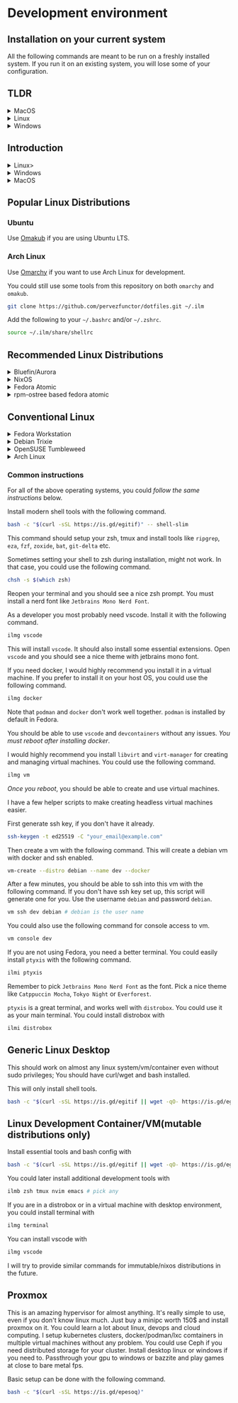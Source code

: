 # Development environment

## Installation on your current system

All the following commands are meant to be run on a freshly installed system. If you run it on an existing system, you will lose some of your configuration.

## TLDR

<details>

<summary>MacOS</summary>

  ### MacOS

  Installs vscode, docker and shell tools.

  ```bash
  curl https://pkgx.sh | sh
  pkgx bash -c "$(curl -sSL https://is.gd/egitif)" -- work
  ```
</details>

<details>
<summary>Linux</summary>

  ### Linux

  Installs vscode, docker and shell tools.

  ```bash
  bash -c "$(curl -sSL https://is.gd/egitif || wget -qO- https://is.gd/egitif)" -- work
  ```
</details>

<details>
<summary>Windows</summary>

  ### Windows

  Pick what you want to install by running the following command in powershell as **administrator**. Note that you might have to restart your system multiple times. Execute the same script again after reboot.

  ```powershell
  iwr -useb https://is.gd/vefawu | iex
  ```
</details>


## Introduction

<details>
<summary>Linux></summary>

### Linux

Install essential packages(gcc, make, tar, git etc)

```bash
bash -c "$(curl -sSL https://is.gd/egitif || wget -qO- https://is.gd/egitif)"
```

Restart your terminal and use `ilmg` to install additional tools you want.

```bash
ilmg
```

You could also do the following

```bash
ilmg vscode docker shell vm # pick any tools you want
```


</details>

<details>
<summary>Windows</summary>

### Windows

Install all Windows updates, if you haven't already.

On windows, use WSL.

```powershell
wsl --install --no-distribution
```

List of official WSL distributions are available.

```powershell
wsl --list --online
```

Install any of them. For example, to install fedora.

```powershell
wsl --install FedoraLinux-42
wsl --set-default FedoraLinux-42
wsl -d FedoraLinux-42
```

Setup `wsl` with the following command.

```bash
bash -c "$(curl -sSL https://is.gd/egitif || wget -qO- https://is.gd/egitif)" -- wslbox
```

Exit and enter WSL again to install more development tools.

```bash
ilmi tmux nvim emacs # pick any tools you want
```

Optionally, Execute the following and pick what you want. Do not uncheck any of the default options.

```powershell
iwr -useb https://is.gd/vefawu | iex
```

If this is blocked by your firewall, try

```powershell
iwr -useb https://raw.githubusercontent.com/pervezfunctor/dotfiles/refs/heads/main/windows/windows-setup-dev.ps1 | iex
```

Consider using [nixos-wsl](https://github.com/nix-community/nixos-wsl). You could install nixos-wsl with the above command.

Following might work too.

```powershell
& ([scriptblock]::Create((iwr -useb https://dub.sh/NDyiu7a).Content)) -Components wsl-nixos
```

</details>

<details>
<summary>MacOS</summary>

### MACOS


Install homebrew and a few essentials with the following command.

```bash
bash -c "$(curl -sSL https://is.gd/egitif)"
```

Restart terminal and use `ilmg` to install additional tools.

```bash
ilmg
```

Or

```bash
ilmg vscode docker
```

Simple tools could be installed with `ilmi`.

```bash
ilmi tmux nvim
```


</details>


## Popular Linux Distributions


### Ubuntu

Use [Omakub](https://omakub.org/) if you are using Ubuntu LTS.


### Arch Linux

Use [Omarchy](https://omarchy.org/) if you want to use Arch Linux for development.

You could still use some tools from this repository on both `omarchy` and `omakub`.

```bash
git clone https://github.com/pervezfunctor/dotfiles.git ~/.ilm
```

Add the following to your `~/.bashrc` and/or `~/.zshrc`.

```bash
source ~/.ilm/share/shellrc
```


## Recommended Linux Distributions

<details>
<summary>Bluefin/Aurora</summary>

### Bluefin/Aurora

Give [Bluefin](https://projectbluefin.io)/[Aurora](https://getaurora.dev/en)/[Bazzite](https://bazzite.gg/) a try. After installation, run the following command. This will install `vscode`, `docker` and `libvirt`.

```bash
ujust devmode
```

Reboot and configure vscode and shell tools with the following command.

```bash
bash -c "$(curl -sSL https://is.gd/egitif) -- ublue"
```

</details>

<details>
<summary>NixOS</summary>


### Nixos

Install [nixos](https://channels.nixos.org/) using [graphical iso](https://channels.nixos.org/nixos-25.05/latest-nixos-graphical-x86_64-linux.iso).

Execute the following script only on a freshly installed system.

```bash
bash -c "$(curl -sSL https://is.gd/egitif)" -- nixos
```

Your nixos configuration will be stored in `~/nixos-config`. Add to git and push to github.

You should be able to use the following command to update your system after you make changes to your configuration.

```bash
sudo nixos-rebuild switch --flake ~/nixos-config\#$(hostname)
```

</details>

<details>
<summary>Fedora Atomic</summary>

### Fedora Atomic(Silverblue, Kinoite, Sway Atomic)

If you don't want to use rpm-ostree, then you need to distrobox for everything instead. I have multiple distrobox containers for different purposes. But they are a bit brittle.

First install very essential shell tools on host with the following command.

```bash
bash -c "$(curl -sSL https://is.gd/egitif)" -- fedora-atomic
```

For developer tools(`vscode`, `docker` etc.), restart your terminal and use the following command. This will take a long time to install. This works best on Silverblue.

```bash
dbox-dev
```

I will add more instructions to use distrobox in the future. For now, you could use the following command to use `vscode` from distrobox container.

```bash
dboxe dev # enter distrobox container
code # opens vscode from distrobox container
```

After restarting your computer, at least, you should be able to launch `vscode` from host like any other application.


</details>


<details>

<summary>rpm-ostree based fedora atomic</summary>

### rpm-ostree based Setup

I would recommend you don't spend too much time configuring everything in a distrobox and spend multiple frustrating hours trying to get everything to work. Use `rpm-ostree` instead once after installation and install essential tools you need. You should never have to use rpm-ostree again(in theory).

Install essential development tools like `vscode`, and `virt-manager` with the following command.

```bash
bash -c "$(curl -sSL https://is.gd/egitif)" -- rpm-ostree
```

After Installation, **reboot** your system and execute the following command.

```bash
ilmi rpm-ostree-post
```

If you need docker, you should install it in a vm, and use `vscode` to ssh into this virtual machine. `devcontainers` work really well using this approach.

Generate ssh key, if you don't have it already.

```bash
ssh-keygen -t ed25519 -C "<your_email@example.com>"
```

Then create a vm with the following command. This will create a debian vm with docker, brew and dotfiles.

```bash
vm-create --distro debian --name dev --docker --brew --dotfiles --username debian --password debian min
```

You should not install anything on the host. You could use `distrobox` for command line tools. Use flatpak for desktop applications. Use `devcontainers` for development from `vscode`(or `jetbrains` or `neovim`). You could use `virt-install/virsh/virt-viewer` or `virt-manager` to create and manage virtual machines.

**Note**: If your virtual machines do not get an IP address, edit `/etc/libvirt/network.conf` and add the following.

```
firewall_backend = "iptables"
```

and restart libvirtd service.

```bash
sudo systemctl restart libvirtd
```

</details>


## Conventional Linux

<details>
<summary>Fedora Workstation</summary>

### Fedora Workstation(42 only)

Fedora Workstation/Fedora KDE/Fedora Sway are all good choices. They are stable, have the latest kernel supporting most modern hardware. Most software is latest or will be in fedora soon. This has the right balance of stability and latest software. This is also the operating system, where majority of the interesting things are happening in the linux desktop space.

Download fedora workstation from [here](https://getfedora.org/en/workstation/download/) and install it on a separate disk. DO NOT use dual boot.

Once installation is done(which is pretty fast and easy), on first boot, make sure you enable third party repositories. This will allow you to install nvidia drivers and proprietary codecs. If you forgot to enable third party repositories, you could do so later [manually](https://rpmfusion.org/Configuration).

Once nvidia drivers and codecs are installed, update your system. Use the following command.

```bash
sudo dnf update -y
```

Reboot your system.
</details>

<details>
<summary>Debian Trixie</summary>

### Debian Trixie

Debian Trixie is as stable as linux gets. You must have used debian/ubuntu for your docker containers, at least for development. If you are familiar with the debian ecosystem, Debian Trixie, will be very familiar to you.  Comes with a fairly recent kernel, and supports most modern hardware.

Use Live CD iso as it uses Calamares installer. Use btrfs filesystem. netinstall won't be a great experience. If you want to use this in a virtual machine, I would recommend KDE.

Make sure you update your system after installation and curl is installed. Use the following command.

```bash
sudo apt update && sudo apt upgrade -y && sudo apt install curl -y
```

Reboot your system.

</details>

<details>
<summary>OpenSUSE Tumbleweed</summary>

### OpenSUSE Tumbleweed

OpenSUSE Tumbleweed is a rolling release distribution. It has the latest kernel and supports almost all hardware that linux supports. Even though it has the latest software, it's very stable, more stable than Fedora. Tumbleweed also has more packages available than any other convention linux os(like arch without AUR).

Tumbleweed has one serious issue though. It's installer is fragile. It's nowhere near as good as or as polished as Fedora or Ubuntu installer. Once installed, it works great though. You could use the [openSUSE Tumbleweed installer](https://en.opensuse.org/Portal:Tumbleweed/Installation) to install it.

Make sure you install the latest kernel and update your system after installation. Use the following command.

```bash
sudo zypper refresh && sudo zypper update -y
```

Reboot your system.

</details>

<details>
<summary>Arch Linux</summary>

### Arch Linux

This is another rolling release distribution. This is the least stable operating system, especially if you use AUR.

If you want to learn how linux works and different moving parts in a linux desktop, you MUST install archlinux manually following the [Arch Wiki](https://wiki.archlinux.org/title/Installation_guide); at least once. You will learn a lot about linux, how it works, how to configure it, and how to troubleshoot issues. `Arch Wiki` is an amazing resource.

You could later either use [archinstall](https://archinstall.readthedocs.io/en/latest/) or use a distriution like [CachyOS](https://cachyos.org/download/) to install arch linux.


Once you have installed archlinux using any of the approaches above, make sure you update your system. Use the following command.

```bash
sudo pacman -Syu --noconfirm
```

Reboot your system.

*Note*. If you are comfortable with terminal, and know what you need exactly, then archlinux is the simplest installer you could use for linux. With almost everything else, you will need to figure out ways, how to install and configure things the way you want and it's usually can be really hard.

</details>

### Common instructions

For all of the above operating systems, you could *follow the same instructions* below.


Install modern shell tools with the following command.

```bash
bash -c "$(curl -sSL https://is.gd/egitif)" -- shell-slim
```

This command should setup your zsh, tmux and install tools like `ripgrep`, `eza`, `fzf`, `zoxide`, `bat`, `git-delta` etc.

Sometimes setting your shell to zsh during installation, might not work. In that case, you could use the following command.

```bash
chsh -s $(which zsh)
```

Reopen your terminal and you should see a nice zsh prompt. You must install a nerd font like `Jetbrains Mono Nerd Font`.

As a developer you most probably need vscode. Install it with the following command.

```bash
ilmg vscode
```

This will install `vscode`. It should also install some essential extensions. Open `vscode` and you should see a nice theme with jetbrains mono font.

If you need docker, I would highly recommend you install it in a virtual machine. If you prefer to install it on your host OS, you could use the following command.

```bash
ilmg docker
```

Note that `podman` and `docker` don't work well together. `podman` is installed by default in Fedora.

You should be able to use `vscode` and `devcontainers` without any issues. *You must reboot after installing docker*.

I would highly recommend you install `libvirt` and `virt-manager` for creating and managing virtual machines. You could use the following command.

```bash
ilmg vm
```

*Once you reboot*, you should be able to create and use virtual machines.

I have a few helper scripts to make creating headless virtual machines easier.

First generate ssh key, if you don't have it already.

```bash
ssh-keygen -t ed25519 -C "your_email@example.com"
```

Then create a vm with the following command. This will create a debian vm with docker and ssh enabled.

```bash
vm-create --distro debian --name dev --docker
```

After a few minutes, you should be able to ssh into this vm with the following command. If you don't have ssh key set up, this script will generate one for you. Use the username `debian` and password `debian`.

```bash
vm ssh dev debian # debian is the user name
```

You could also use the following command for console access to vm.

```bash
vm console dev
```

If you are not using Fedora, you need a better terminal. You could easily install `ptyxis` with the following command.

```bash
ilmi ptyxis
```

Remember to pick `Jetbrains Mono Nerd Font` as the font. Pick a nice theme like `Catppuccin Mocha`, `Tokyo Night` or `Everforest`.

`ptyxis` is a great terminal, and works well with `distrobox`. You could use it as your main terminal. You could install distrobox with

```bash
ilmi distrobox
```

## Generic Linux Desktop

This should work on almost any linux system/vm/container even without sudo privileges; You should have curl/wget and bash installed.


This will only install shell tools.

```bash
bash -c "$(curl -sSL https://is.gd/egitif || wget -qO- https://is.gd/egitif)" -- generic
```


## Linux Development Container/VM(mutable distributions only)

Install essential tools and bash config with

```bash
bash -c "$(curl -sSL https://is.gd/egitif || wget -qO- https://is.gd/egitif)" -- slimbox
```

You could later install additional development tools with

```bash
ilmb zsh tmux nvim emacs # pick any
```

If you are in a distrobox or in a virtual machine with desktop environment, you could install terminal with

```bash
ilmg terminal
```

You can install vscode with

```bash
ilmg vscode
```

I will try to provide similar commands for immutable/nixos distributions in the future.


## Proxmox

This is an amazing hypervisor for almost anything. It's really simple to use, even if you don't know linux much. Just buy a minipc worth 150$ and install proxmox on it. You could learn a lot about linux, devops and cloud computing. I setup kubernetes clusters, docker/podman/lxc comtainers in multiple virtual machines without any problem. You could use Ceph if you need distributed storage for your cluster. Install desktop linux or windows if you need to. Passthrough your gpu to windows or bazzite and play games at close to bare metal fps.

Basic setup can be done with the following command.

```bash
bash -c "$(curl -sSL https://is.gd/epesoq)"
```

